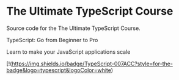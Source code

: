 # The Ultimate TypeScript Course
Source code for the The Ultimate TypeScript Course.

TypeScript: Go from Beginner to Pro

Learn to make your JavaScript applications scale

[!(https://img.shields.io/badge/TypeScript-007ACC?style=for-the-badge&logo=typescript&logoColor=white)
